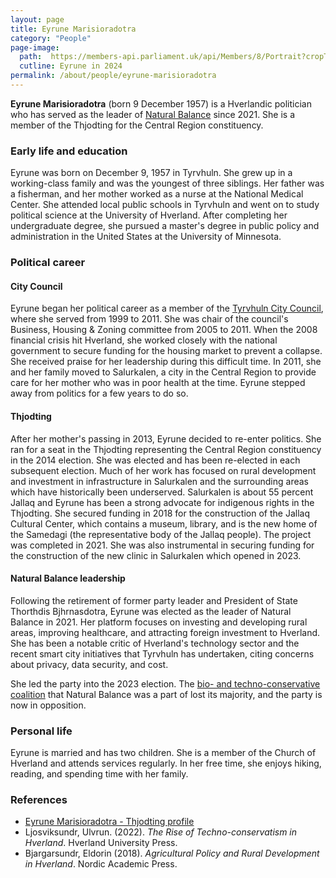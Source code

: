 ```yaml
---
layout: page
title: Eyrune Marisioradotra
category: "People"
page-image: 
  path:  https://members-api.parliament.uk/api/Members/8/Portrait?cropType=ThreeFour&webVersion=false
  cutline: Eyrune in 2024
permalink: /about/people/eyrune-marisioradotra
---
```


**Eyrune Marisioradotra** (born 9 December 1957) is a Hverlandic politician who has served as the leader of [Natural Balance](/HUN/about/party/pn) since 2021. She is a member of the Thjodting for the Central Region constituency.

### Early life and education
Eyrune was born on December 9, 1957 in Tyrvhuln. She grew up in a working-class family and was the youngest of three siblings. Her father was a fisherman, and her mother worked as a nurse at the National Medical Center. She attended local public schools in Tyrvhuln and went on to study political science at the University of Hverland. After completing her undergraduate degree, she pursued a master's degree in public policy and administration in the United States at the University of Minnesota. 

### Political career
#### City Council
Eyrune began her political career as a member of the [Tyrvhuln City Council](/HUN/about/government/tyrvhuln-city-council), where she served from 1999 to 2011. She was chair of the council's Business, Housing & Zoning committee from 2005 to 2011. When the 2008 financial crisis hit Hverland, she worked closely with the national government to secure funding for the housing market to prevent a collapse. She received praise for her leadership during this difficult time. In 2011, she and her family moved to Salurkalen, a city in the Central Region to provide care for her mother who was in poor health at the time. Eyrune stepped away from politics for a few years to do so.

#### Thjodting
After her mother's passing in 2013, Eyrune decided to re-enter politics. She ran for a seat in the Thjodting representing the Central Region constituency in the 2014 election. She was elected and has been re-elected in each subsequent election. Much of her work has focused on rural development and investment in infrastructure in Salurkalen and the surrounding areas which have historically been underserved. Salurkalen is about 55 percent Jallaq and Eyrune has been a strong advocate for indigenous rights in the Thjodting. She secured funding in 2018 for the construction of the Jallaq Cultural Center, which contains a museum, library, and is the new home of the Samedagi (the representative body of the Jallaq people). The project was completed in 2021. She was also instrumental in securing funding for the construction of the new clinic in Salurkalen which opened in 2023.

#### Natural Balance leadership
Following the retirement of former party leader and President of State Thorthdis Bjhrnasdotra, Eyrune was elected as the leader of Natural Balance in 2021. Her platform focuses on investing and developing rural areas, improving healthcare, and attracting foreign investment to Hverland. She has been a notable critic of Hverland's technology sector and the recent smart city initiatives that Tyrvhuln has undertaken, citing concerns about privacy, data security, and cost. 

She led the party into the 2023 election. The [bio- and techno-conservative coalition](/HUN/about/party/initsikat) that Natural Balance was a part of lost its majority, and the party is now in opposition.

### Personal life
Eyrune is married and has two children. She is a member of the Church of Hverland and attends services regularly. In her free time, she enjoys hiking, reading, and spending time with her family.

### References
* [Eyrune Marisioradotra - Thjodting profile](https://www.Thjodting.hv/member/eyrune-marisioradotra)
* Ljosviksundr, Ulvrun. (2022). *The Rise of Techno-conservatism in Hverland*. Hverland University Press.
* Bjargarsundr, Eldorin (2018). *Agricultural Policy and Rural Development in Hverland*. Nordic Academic Press.
